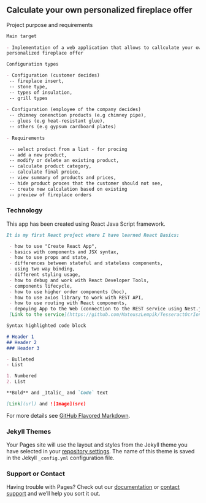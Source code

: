## Calculate your own personalized fireplace offer

Project purpose and requirements

```markdown
Main target
 
- Implementation of a web application that allows to callculate your own 
personalized fireplace offer

Configuration types

- Configuration (customer decides)
 -- fireplace insert,
 -- stone type,
 -- types of insulation,
 -- grill types
 
- Configuration (employee of the company decides)
 -- chimney conenction products (e.g chimney pipe),
 -- glues (e.g heat-resistant glue),
 -- others (e.g gypsum cardboard plates)
 
- Requirements

 -- select product from a list - for procing
 -- add a new product,
 -- modify or delete an existing product,
 -- calculate product category,
 -- calculate final proice,
 -- view summary of products and prices,
 -- hide product proces that the customer should not see,
 -- create new calculation based on existing
 -- preview of fireplace orders
 ```
### Technology

This app has been created using React Java Script framework.

```markdown
It is my first React project where I have learned React Basics:

 - how to use "Create React App",
 - basics with components and JSX syntax,
 - how to use props and state,
 - differences between stateful and stateless components,
 - using two way binding,
 - different styling usage,
 - how to debug and work with React Developer Tools,
 - components lifecycle,
 - how to use higher order components (hoc),
 - how to use axios library to work with REST API,
 - how to use routing with React components,
 - depoying App to the Web (connection to the REST service using Nest.js and MongoDB). 
 [Link to the service](https://github.com/MateuszLempik/TesseractOcrIonic/tree/master/gallery).
 ```

```markdown
Syntax highlighted code block

# Header 1
## Header 2
### Header 3

- Bulleted
- List

1. Numbered
2. List

**Bold** and _Italic_ and `Code` text

[Link](url) and ![Image](src)
```

For more details see [GitHub Flavored Markdown](https://guides.github.com/features/mastering-markdown/).

### Jekyll Themes

Your Pages site will use the layout and styles from the Jekyll theme you have selected in your [repository settings](https://github.com/MateuszLempik/FireplaceOfferCalculation/settings). The name of this theme is saved in the Jekyll `_config.yml` configuration file.

### Support or Contact

Having trouble with Pages? Check out our [documentation](https://help.github.com/categories/github-pages-basics/) or [contact support](https://github.com/contact) and we’ll help you sort it out.
